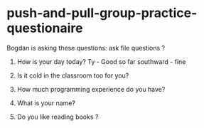 # push-and-pull-group-practice-questionaire

Bogdan is asking these questions:
ask file questions ?
1. How is your day today? Ty - Good so far southward - fine
   
2. Is it cold in the classroom too for you?
3. How much programming experience do you have?
4. What is your name?
5. Do you like reading books ?